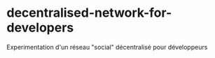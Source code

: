 # decentralised-network-for-developers
Experimentation d'un réseau "social" décentralisé pour développeurs
